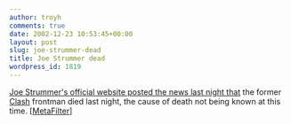 ```yaml
---
author: troyh
comments: true
date: 2002-12-23 10:53:45+00:00
layout: post
slug: joe-strummer-dead
title: Joe Strummer dead
wordpress_id: 1819
---
```


[Joe Strummer's official website posted the news last night that](http://www.strummersite.com) the former [Clash](http://www.allmusic.com/cg/x.dll?p=amg&sql=B3913) frontman died last night, the cause of death not being known at this time. [[MetaFilter](http://www.metafilter.com/)]
